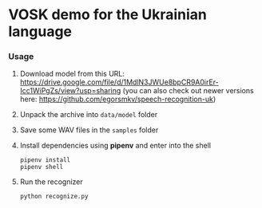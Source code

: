 # VOSK demo for the Ukrainian language

### Usage

1. Download model from this URL: https://drive.google.com/file/d/1MdlN3JWUe8bpCR9A0irEr-Icc1WiPgZs/view?usp=sharing 
   (you can also check out newer versions here: https://github.com/egorsmkv/speech-recognition-uk)

2. Unpack the archive into `data/model` folder

3. Save some WAV files in the `samples` folder

4. Install dependencies using **pipenv** and enter into the shell

   ```
   pipenv install
   pipenv shell
   ```

5. Run the recognizer

   ```
   python recognize.py
   ```
